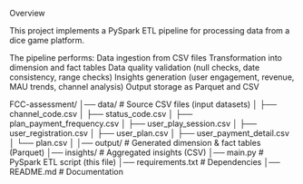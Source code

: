 Overview

This project implements a PySpark ETL pipeline for processing data from a dice game platform.

The pipeline performs:
Data ingestion from CSV files
Transformation into dimension and fact tables
Data quality validation (null checks, date consistency, range checks)
Insights generation (user engagement, revenue, MAU trends, channel analysis)
Output storage as Parquet and CSV

FCC-assessment/
│── data/                      # Source CSV files (input datasets)
│   ├── channel_code.csv
│   ├── status_code.csv
│   ├── plan_payment_frequency.csv
│   ├── user_play_session.csv
│   ├── user_registration.csv
│   ├── user_plan.csv
│   ├── user_payment_detail.csv
│   └── plan.csv
│
│── output/                    # Generated dimension & fact tables (Parquet)
│── insights/                  # Aggregated insights (CSV)
│── main.py                    # PySpark ETL script (this file)
│── requirements.txt           # Dependencies
│── README.md                  # Documentation
